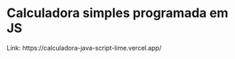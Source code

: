 <h1>Calculadora simples programada em JS</h1>
<p>Link: https://calculadora-java-script-lime.vercel.app/</p>
